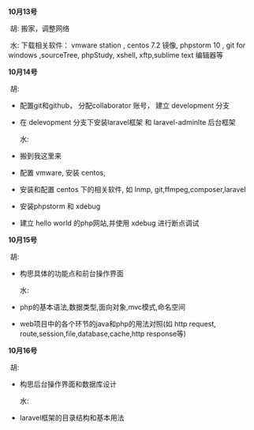 **10月13号**

​	胡:	搬家，调整网络

​	水:	下载相关软件： vmware station , centos 7.2 镜像, phpstorm 10 , git for windows ,sourceTree, phpStudy, xshell, xftp,sublime text 编辑器等

**10月14号**

​	   胡:	

-   配置git和github， 分配collaborator 账号， 建立 development 分支

-   在 delevopment 分支下安装laravel框架 和 laravel-adminlte 后台框架

    水:

-   搬到我这里来

-   配置 vmware, 安装 centos, 

-   安装和配置 centos 下的相关软件, 如 lnmp, git,ffmpeg,composer,laravel

-   安装phpstorm 和 xdebug

-   建立 hello world 的php网站,并使用 xdebug 进行断点调试

**10月15号**

​	胡:

-   构思具体的功能点和前台操作界面

    水:

-   php的基本语法,数据类型,面向对象,mvc模式,命名空间

-   web项目中的各个环节的java和php的用法对照(如 http request, route,session,file,database,cache,http response等)

**10月16号**

​	胡:

-   构思后台操作界面和数据库设计

    水:

-   laravel框架的目录结构和基本用法